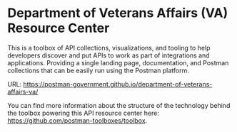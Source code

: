 # Department of Veterans Affairs (VA) Resource Center
This is a toolbox of API collections, visualizations, and tooling to help developers discover and put APIs to work as part of integrations and applications. Providing a single landing page, documentation, and Postman collections that can be easily run using the Postman platform.

URL: https://postman-government.github.io/department-of-veterans-affairs-va/

You can find more information about the structure of the technology behind the toolbox powering this API resource center here: https://github.com/postman-toolboxes/toolbox.
